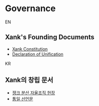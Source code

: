 # Governance

EN

## Xank's Founding Documents

- [Xank Constitution](https://github.com/xankmoney/governance/blob/master/xank-constitution.md)
- [Declaration of Unification](https://github.com/xankmoney/governance/blob/master/xank-declaration-of-unification.md)



KR

## Xank의 창립 문서

- [쟁크 분산 자율조직 헌장](https://github.com/xankmoney/governance/blob/master/xank-constitution_kr.md)
- [통일 선언문](https://github.com/xankmoney/governance/blob/master/xank-declaration-of-unification_kr.md)

